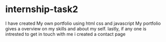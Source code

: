 # internship-task2
I have created My own portfolio using html css and javascript
My portfolio gives a overview on my skills and about my self.
lastly, if any one is intrested to get in touch with me i created a contact page 

